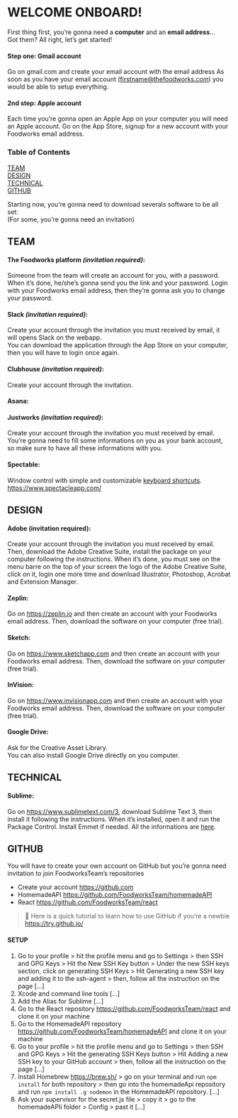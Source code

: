 # WELCOME ONBOARD!

First thing first, you’re gonna need a **computer** and an **email address**…<br>
Got them? All right, let’s get started!


#### Step one: Gmail account
Go on gmail.com and create your email account with the email address As soon as you have your email account (firstname@thefoodworks.com) you would be able to setup everything.

#### 2nd step: Apple account
Each time you’re gonna open an Apple App on your computer you will need an Apple account.
Go on the App Store, signup for a new account with your Foodworks email address.

### Table of Contents  
[TEAM](#team)  
[DESIGN](#design)  
[TECHNICAL](#technical)  
[GITHUB](#github) 

Starting now, you’re gonna need to download severals software to be all set:<br>
(For some, you’re gonna need an invitation)


## TEAM
#### The Foodworks platform *(invitation required)*:
Someone from the team will create an account for you, with a password. When it’s done, he/she’s gonna send you the link and your password. Login with your Foodworks email address, then they’re gonna ask you to change your password.

#### Slack *(invitation required)*:
Create your account through the invitation you must received by email, it will opens Slack on the webapp.<br>
You can download the application through the App Store on your computer, then you will have to login once again.

#### Clubhouse *(invitation required)*:
Create your account through the invitation.

#### Asana:

#### Justworks *(invitation required)*: 
Create your account through the invitation you must received by email.<br>
You’re gonna need to fill some informations on you as your bank account, so make sure to have all these informations with you.

#### Spectable:
Window control with simple and customizable [keyboard shortcuts](https://github.com/eczarny/spectacle#keyboard-shortcuts).<br>
https://www.spectacleapp.com/


## DESIGN
#### Adobe (invitation required):
Create your account through the invitation you must received by email. Then, download the Adobe Creative Suite, install the package on your computer following the instructions. When it’s done, you must see on the menu barre on the top of your screen the logo of the Adobe Creative Suite, click on it, login one more time and download Illustrator, Photoshop, Acrobat and Extension Manager. 

#### Zeplin:
Go on https://zeplin.io and then create an account with your Foodworks email address. Then, download the software on your computer (free trial).

#### Sketch:
Go on https://www.sketchapp.com and then create an account with your Foodworks email address. Then, download the software on your computer (free trial).

#### InVision:
Go on https://www.invisionapp.com and then create an account with your Foodworks email address. Then, download the software on your computer (free trial).

#### Google Drive:
Ask for the Creative Asset Library.<br>
You can also install Google Drive directly on you computer.


## TECHNICAL
#### Sublime: 
Go on https://www.sublimetext.com/3, download Sublime Text 3, then install it following the instructions.
When it’s installed, open it and run the Package Control.
Install Emmet if needed. All the informations are [here](https://github.com/sergeche/emmet-sublime#readme).


## GITHUB
You will have to create your own account on GitHub but you’re gonna need invitation to join FoodworksTeam’s repositories 
- Create your account https://github.com 
- HomemadeAPI https://github.com/FoodworksTeam/homemadeAPI
- React https://github.com/FoodworksTeam/react

> :notebook: Here is a quick tutorial to learn how to use GitHub if you’re a newbie https://try.github.io/

#### SETUP
1. Go to your profile > hit the profile menu and go to Settings > then SSH and GPG Keys > Hit the New SSH Key button > Under the new SSH keys section, click on generating SSH Keys > Hit Generating a new SSH key and adding it to the ssh-agent > then, follow all the instruction on the page […]
2. Xcode and command line tools […]
3. Add the Alias for Sublime […]  
4. Go to the React repository https://github.com/FoodworksTeam/react and clone it on your machine
5. Go to the HomemadeAPI repository https://github.com/FoodworksTeam/homemadeAPI and clone it on your machine
6. Go to your profile > hit the profile menu and go to Settings > then SSH and GPG Keys > Hit the generating SSH Keys button > Hit Adding a new SSH key to your GitHub account > then, follow all the instruction on the page [...]
7. Install Homebrew https://brew.sh/ > go on your terminal and run ```npm install``` for both repository > then go into the homemadeApi repository and run `npm install .g nodemon` in the HomemadeAPI repository. […] 
8. Ask your supervisor for the secret.js file > copy it > go to the homemadeAPIi folder > Config > past it […]













